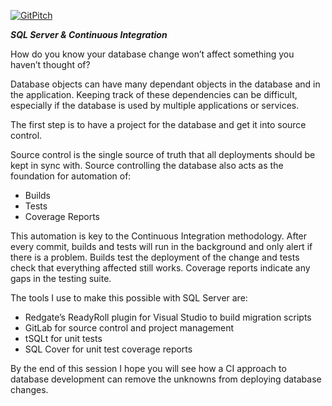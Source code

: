 [![GitPitch](https://gitpitch.com/assets/badge.svg)](https://gitpitch.com/James-DBA-Anderson/SQL-Server-And-Continuous-Integration/master?grs=github&t=black)

***SQL Server & Continuous Integration***

How do you know your database change won’t affect something you haven’t thought of?

Database objects can have many dependant objects in the database and in the application. Keeping track of these dependencies can be difficult, especially if the database is used by multiple applications or services.

The first step is to have a project for the database and get it into source control.

Source control is the single source of truth that all deployments should be kept in sync with. Source controlling the database also acts as the foundation for automation of:

* Builds
* Tests
* Coverage Reports

This automation is key to the Continuous Integration methodology. After every commit, builds and tests will run in the background and only alert if there is a problem. Builds test the deployment of the change and tests check that everything affected still works. Coverage reports indicate any gaps in the testing suite.

The tools I use to make this possible with SQL Server are:

* Redgate’s ReadyRoll plugin for Visual Studio to build migration scripts
* GitLab for source control and project management
* tSQLt for unit tests
* SQL Cover for unit test coverage reports

By the end of this session I hope you will see how a CI approach to database development can remove the unknowns from deploying database changes.
